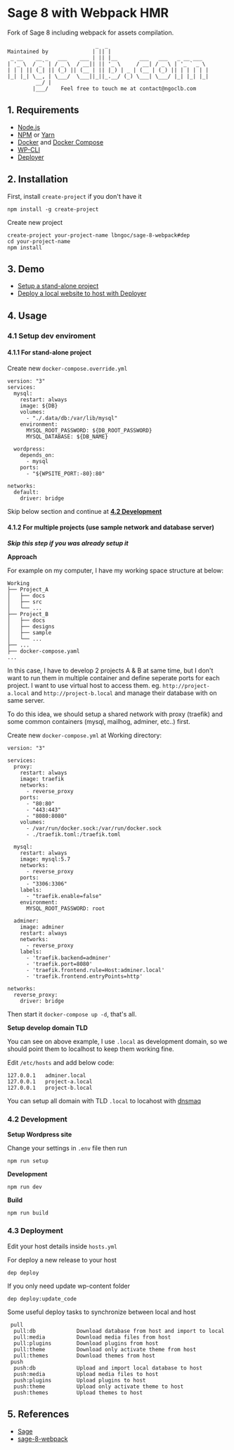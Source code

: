 # Sage 8 with Webpack HMR

Fork of Sage 8 including webpack for assets compilation.

```
                            _  _
Maintained by              | || |
 _ __    __ _   ___    ___ | || |__       ___   ___   _ __ ___
| '_ \  / _` | / _ \  / __|| || '_ \     / __| / _ \ | '_ ` _ \
| | | || (_| || (_) || (__ | || |_) | _ | (__ | (_) || | | | | |
|_| |_| \__, | \___/  \___||_||_.__/ (_) \___| \___/ |_| |_| |_|
         __/ |
        |___/    Feel free to touch me at contact@ngoclb.com

```

## 1. Requirements

- [Node.js](http://nodejs.org/)
- [NPM](https://www.npmjs.com/) or [Yarn](https://yarnpkg.com/lang/en/)
- [Docker](https://www.docker.com/) and [Docker Compose](https://docs.docker.com/compose/install/)
- [WP-CLI](https://wp-cli.org)
- [Deployer](https://deployer.org)

## 2. Installation

First, install `create-project` if you don't have it

```
npm install -g create-project
```

Create new project

```
create-project your-project-name lbngoc/sage-8-webpack#dep
cd your-project-name
npm install
```

## 3. Demo

- [Setup a stand-alone project](https://youtu.be/X26GtB1r5NU)
- [Deploy a local website to host with Deployer](https://youtu.be/HNai59M4DsQ)

## 4. Usage

### 4.1 Setup dev enviroment

#### 4.1.1 For stand-alone project

Create new `docker-compose.override.yml`

```
version: "3"
services:
  mysql:
    restart: always
    image: ${DB}
    volumes:
      - "./.data/db:/var/lib/mysql"
    environment:
      MYSQL_ROOT_PASSWORD: ${DB_ROOT_PASSWORD}
      MYSQL_DATABASE: ${DB_NAME}

  wordpress:
    depends_on:
      - mysql
    ports:
      - "${WPSITE_PORT:-80}:80"

networks:
  default:
    driver: bridge
```

Skip below section and continue at **[4.2 Development](#32-development)**

#### 4.1.2 For multiple projects (use sample network and database server)

***Skip this step if you was already setup it***

**Approach**

For example on my computer, I have my working space structure at below:

```
Working
├── Project_A
│   ├── docs
│   ├── src
│   └── ...
├── Project_B
│   ├── docs
│   ├── designs
│   ├── sample
│   └── ...
├── ...
├── docker-compose.yaml
...
```

In this case, I have to develop 2 projects A & B at same time, but I don't want to run them in multiple container and define seperate ports for each project. I want to use virtual host to access them. eg. `http://project-a.local` and `http://project-b.local` and manage their database with on same server.

To do this idea, we should setup a shared network with proxy (traefik) and some common containers (mysql, mailhog, adminer,  etc..) first.

Create new `docker-compose.yml` at Working directory:

```
version: "3"

services:
  proxy:
    restart: always
    image: traefik
    networks:
      - reverse_proxy
    ports:
      - "80:80"
      - "443:443"
      - "8080:8080"
    volumes:
      - /var/run/docker.sock:/var/run/docker.sock
      - ./traefik.toml:/traefik.toml

  mysql:
    restart: always
    image: mysql:5.7
    networks:
      - reverse_proxy
    ports:
      - "3306:3306"
    labels:
      - "traefik.enable=false"
    environment:
      MYSQL_ROOT_PASSWORD: root

  adminer:
    image: adminer
    restart: always
    networks:
      - reverse_proxy
    labels:
      - 'traefik.backend=adminer'
      - 'traefik.port=8080'
      - 'traefik.frontend.rule=Host:adminer.local'
      - 'traefik.frontend.entryPoints=http'

networks:
  reverse_proxy:
    driver: bridge

```

Then start it `docker-compose up -d`, that's all.

**Setup develop domain TLD**

You can see on above example, I use `.local` as development domain, so we should point them to localhost to keep them working fine.

Edit `/etc/hosts` and add below code:

```
127.0.0.1   adminer.local
127.0.0.1   project-a.local
127.0.0.1   project-b.local
```

You can setup all domain with TLD `.local` to locahost with [dnsmaq](http://www.thekelleys.org.uk/dnsmasq/doc.html)

### 4.2 Development

**Setup Wordpress site**

Change your settings in `.env` file then run

```
npm run setup
```

**Development**

```
npm run dev
```

**Build**

```
npm run build
```

### 4.3 Deployment

Edit your host details inside `hosts.yml`

For deploy a new release to your host

```
dep deploy
```

If you only need update wp-content folder

```
dep deploy:update_code

```

Some useful deploy tasks to synchronize between local and host

```
 pull
  pull:db             Download database from host and import to local
  pull:media          Download media files from host
  pull:plugins        Download plugins from host
  pull:theme          Download only activate theme from host
  pull:themes         Download themes from host
 push
  push:db             Upload and import local database to host
  push:media          Upload media files to host
  push:plugins        Upload plugins to host
  push:theme          Upload only activate theme to host
  push:themes         Upload themes to host
```

## 5. References

- [Sage](https://github.com/roots/sage)
- [sage-8-webpack](https://github.com/drdogbot7/sage-8-webpack)
